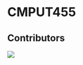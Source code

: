 # CMPUT455

## Contributors

<a href="https://github.com/Ethan707/CMPUT455/graphs/contributors">
  <img src="https://contrib.rocks/image?repo=Ethan707/CMPUT455" />
</a>
